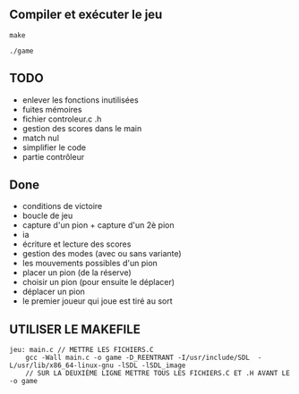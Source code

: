 ## Compiler et exécuter le jeu

```
make
```
```
./game
```


## TODO

- enlever les fonctions inutilisées
- fuites mémoires
- fichier controleur.c .h
- gestion des scores dans le main
- match nul
- simplifier le code
- partie contrôleur

## Done

- conditions de victoire
- boucle de jeu
- capture d'un pion + capture d'un 2è pion
- ia
- écriture et lecture des scores
- gestion des modes (avec ou sans variante)
- les mouvements possibles d'un pion
- placer un pion (de la réserve)
- choisir un pion (pour ensuite le déplacer)
- déplacer un pion
- le premier joueur qui joue est tiré au sort

## UTILISER LE MAKEFILE
```
jeu: main.c // METTRE LES FICHIERS.C
	gcc -Wall main.c -o game -D_REENTRANT -I/usr/include/SDL  -L/usr/lib/x86_64-linux-gnu -lSDL -lSDL_image
	// SUR LA DEUXIÈME LIGNE METTRE TOUS LES FICHIERS.C ET .H AVANT LE -o game
```
